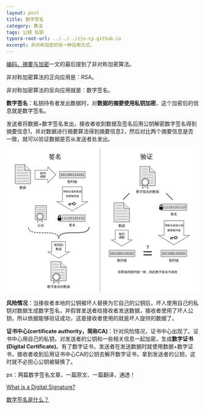 ```yaml
---
layout: post
title: 数字签名
category: 算法
tags: 公钥 私钥
typora-root-url: ../../../zju-cy.github.io
excerpt: 非对称加密的另一种应用方式。
---
```


[编码、摘要与加密](https://zju-cy.github.io/2019/06/02/编码-摘要与加密.html)一文的最后提到了非对称加密算法。

非对称加密算法的正向应用是：RSA。

非对称加密算法的反向应用就是：数字签名。

**数字签名**：私钥持有者发出数据时，对**数据的摘要使用私钥加密**，这个加密后的信息就是数字签名。

发送者将数据+数字签名发出，接收者收到数据及签名后用公钥解密数字签名得到摘要信息1，并对数据进行摘要算法得到摘要信息2，然后对比两个摘要信息是否一致，就可以验证数据是否从发送者处发出。

![数字签名](/images/数字签名.png)

**风险情况**：当接收者本地的公钥被坏人替换为它自己的公钥后，坏人使用自己的私钥对数据生成数字签名，并假冒发送者给接收者发送数据，接收者使用了坏人公钥，所以依据能够验证成功，这是接收者使用的就是坏人提供的数据了。

**证书中心(certificate authority，简称CA)**：针对风险情况，证书中心出现了。证书中心用自己的私钥，对发送者的公钥和一些相关信息一起加密，生成**数字证书(Digital Certificate)**。有了数字证书，发送者在发送数据时就使用数据+数字证书，接收者收到后用证书中心CA的公钥去解开数字证书，拿到发送者的公钥，这时就不必担心公钥被替换了。



ps：两篇数字签名文章，一篇原文、一篇翻译，通透！

[What is a Digital Signature?](http://www.youdzone.com/signature.html)

[数字签名是什么？](http://www.ruanyifeng.com/blog/2011/08/what_is_a_digital_signature.html)